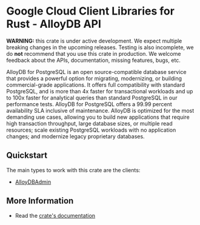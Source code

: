 # Google Cloud Client Libraries for Rust - AlloyDB API

<!-- Code generated by sidekick. DO NOT EDIT. -->

**WARNING:** this crate is under active development. We expect multiple breaking
changes in the upcoming releases. Testing is also incomplete, we do **not**
recommend that you use this crate in production. We welcome feedback about the
APIs, documentation, missing features, bugs, etc.

AlloyDB for PostgreSQL is an open source-compatible database service that
provides a powerful option for migrating, modernizing, or building
commercial-grade applications. It offers full compatibility with standard
PostgreSQL, and is more than 4x faster for transactional workloads and up
to 100x faster for analytical queries than standard PostgreSQL in our
performance tests. AlloyDB for PostgreSQL offers a 99.99 percent
availability SLA inclusive of maintenance. AlloyDB is optimized
for the most demanding use cases, allowing you to build new applications
that require high transaction throughput, large database sizes, or
multiple read resources; scale existing PostgreSQL workloads with no
application changes; and modernize legacy proprietary databases.

## Quickstart

The main types to work with this crate are the clients:

* [AlloyDBAdmin]

## More Information

* Read the [crate's documentation](https://docs.rs/google-cloud-alloydb-v1/latest/google-cloud-alloydb-v1)

[AlloyDBAdmin]: https://docs.rs/google-cloud-alloydb-v1/latest/google_cloud_alloydb_v1/client/struct.AlloyDBAdmin.html
